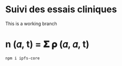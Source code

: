 # Suivi des essais cliniques

This is a working branch

# n (𝛼, t) = 𝚺 𝛒 (𝛼, 𝛼, t)

```bash
npm i ipfs-core
```
